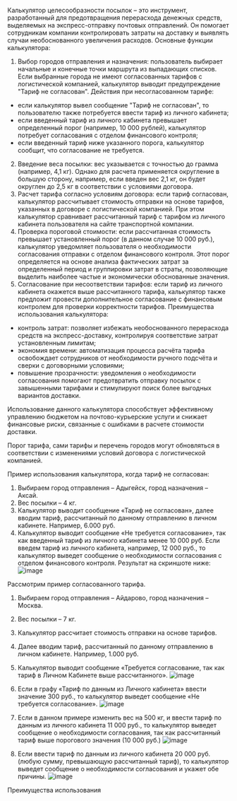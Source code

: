 Калькулятор целесообразности посылок – это инструмент, разработанный для предотвращения перерасхода денежных средств, выделяемых на экспресс-отправку почтовых отправлений. Он помогает сотрудникам компании контролировать затраты на доставку и выявлять случаи необоснованного увеличения расходов.
Основные функции калькулятора:
1.	Выбор городов отправления и назначения: пользователь выбирает начальные и конечные точки маршрута из выпадающих списков. Если выбранные города не имеют согласованных тарифов с логистической компанией, калькулятор выводит предупреждение "Тариф не согласован".
Действия при несогласованном тарифе:
- если калькулятор вывел сообщение "Тариф не согласован", то пользователю также потребуется ввести тариф из личного кабинета;
- если введенный тариф из личного кабинета превышает определенный порог (например, 10 000 рублей), калькулятор потребует согласования с отделом финансового контроля;
- если введенный тариф ниже указанного порога, калькулятор сообщит, что согласование не требуется.
2.	Введение веса посылки: вес указывается с точностью до грамма (например, 4,1 кг). Однако для расчета применяется округление в большую сторону, например, если введен вес 2,1 кг, он будет округлен до 2,5 кг в соответствии с условиями договора.
3.	Расчет тарифа согласно условиям договора: если тариф согласован, калькулятор рассчитывает стоимость отправки на основе тарифов, указанных в договоре с логистической компанией. При этом калькулятор сравнивает рассчитанный тариф с тарифом из личного кабинета пользователя на сайте транспортной компании.
4.	Проверка пороговой стоимости: если рассчитанная стоимость превышает установленный порог (в данном случае 10 000 руб.), калькулятор уведомляет пользователя о необходимости согласования отправки с отделом финансового контроля. Этот порог определяется на основе анализа фактических затрат за определенный период и группировки затрат в страты, позволяющие выделить наиболее частые и экономически обоснованные значения.
5.	Согласование при несоответствии тарифов: если тариф из личного кабинета окажется выше рассчитанного тарифа, калькулятор также предложит провести дополнительное согласование с финансовым контролем для проверки корректности тарифов.
Преимущества использования калькулятора:
- контроль затрат: позволяет избежать необоснованного перерасхода средств на экспресс-доставку, контролируя соответствие затрат установленным лимитам;
- экономия времени: автоматизация процесса расчёта тарифа освобождает сотрудников от необходимости ручного подсчёта и сверки с договорными условиями;
- повышение прозрачности: уведомления о необходимости согласования помогают предотвратить отправку посылок с завышенными тарифами и стимулируют поиск более выгодных вариантов доставки.

Использование данного калькулятора способствует эффективному управлению бюджетом на почтово-курьерские услуги и снижает финансовые риски, связанные с ошибками в расчете стоимости доставки.

Порог тарифа, сами тарифы и перечень городов могут обновляться в соответствии с изменениями условий договора с логистической компанией.

Пример использования калькулятора, когда тариф не согласован:
1.	Выбираем город отправления – Адыгейск, город назначения – Аксай.
2.	Вес посылки – 4 кг.
3.	Калькулятор выводит сообщение «Тариф не согласован», далее вводим тариф, рассчитанный по данному отправлению в личном кабинете. Например, 6.000 руб.
4.	Калькулятор выводит сообщение «Не требуется согласование», так как введенный тариф из личного кабинета менее 10 000 руб. Если введем тариф из личного кабинета, например, 12 000 руб., то калькулятор выведет сообщение о необходимости согласования с отделом финансового контроля. 
Результат на скриншоте ниже:
 ![image](https://github.com/user-attachments/assets/e8c0b438-3c2f-4c0f-8ab7-022b3c25d769)


Рассмотрим пример согласованного тарифа.
1.	Выбираем город отправления – Айдарово, город назначения – Москва.
2.	Вес посылки – 7 кг.
3.	Калькулятор рассчитает стоимость отправки на основе тарифов.
4.	Далее вводим тариф, рассчитанный по данному отправлению в личном кабинете. Например, 1.000 руб.
5.	Калькулятор выводит сообщение «Требуется согласование, так как тариф в Личном Кабинете выше рассчитанного».
![image](https://github.com/user-attachments/assets/51391b14-2f6b-4892-abd0-5650b8ab7844)


6.	Если в графу «Тариф по данным из Личного кабинета» ввести значение 300 руб., то калькулятор выведет сообщение «Не требуется согласование».
 ![image](https://github.com/user-attachments/assets/62e128fc-ba80-4865-bbdc-31a3044fb22d)

7.	Если в данном примере изменить вес на 500 кг, и ввести тариф по данным из личного кабинета 11 000 руб., то калькулятор выведет сообщение о необходимости согласования, так как рассчитанный тариф выше порогового значения (10 000 руб.)
![image](https://github.com/user-attachments/assets/0522a270-f3b3-4710-a88b-bc1f7cbe817e)

 
8.	Если ввести тариф по данным из личного кабинета 20 000 руб. (любую сумму, превышающую рассчитанный тариф), то калькулятор выведет сообщение о необходимости согласования и укажет обе причины.
![image](https://github.com/user-attachments/assets/b4669910-b9e0-4197-8578-b9cb418264cb)


Преимущества использования 
